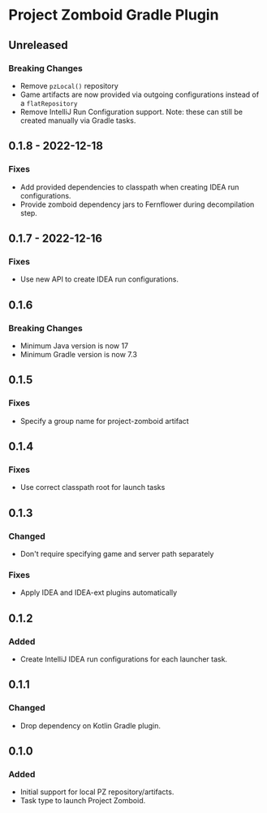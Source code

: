 # Project Zomboid Gradle Plugin

## Unreleased

### Breaking Changes
- Remove `pzLocal()` repository
- Game artifacts are now provided via outgoing configurations instead of a `flatRepository`
- Remove IntelliJ Run Configuration support. Note: these can still be created manually via Gradle tasks.

## 0.1.8 - 2022-12-18
### Fixes
- Add provided dependencies to classpath when creating IDEA run configurations.
- Provide zomboid dependency jars to Fernflower during decompilation step.

## 0.1.7 - 2022-12-16

### Fixes
- Use new API to create IDEA run configurations.

## 0.1.6

### Breaking Changes
- Minimum Java version is now 17
- Minimum Gradle version is now 7.3

## 0.1.5

### Fixes
- Specify a group name for project-zomboid artifact

## 0.1.4

### Fixes
- Use correct classpath root for launch tasks

## 0.1.3

### Changed
- Don't require specifying game and server path separately

### Fixes
- Apply IDEA and IDEA-ext plugins automatically

## 0.1.2

### Added
- Create IntelliJ IDEA run configurations for each launcher task.

## 0.1.1

### Changed
- Drop dependency on Kotlin Gradle plugin.

## 0.1.0

### Added
- Initial support for local PZ repository/artifacts.
- Task type to launch Project Zomboid.
